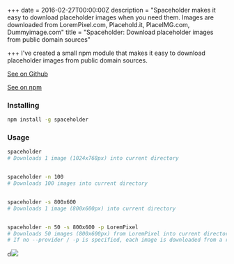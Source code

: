 +++
date = 2016-02-27T00:00:00Z
description = "Spaceholder makes it easy to download placeholder images when you need them. Images are downloaded from LoremPixel.com, Placehold.it, PlaceIMG.com, Dummyimage.com"
title = "Spaceholder: Download placeholder images from public domain sources"

+++
I've created a small npm module that makes it easy to download placeholder images from public domain sources.

[See on Github](https://github.com/ecrmnn/spaceholder)

[See on npm](https://npmjs.com/spaceholder)

### Installing

```bash
npm install -g spaceholder
```

### Usage

```bash
spaceholder
# Downloads 1 image (1024x768px) into current directory


spaceholder -n 100
# Downloads 100 images into current directory


spaceholder -s 800x600
# Downloads 1 image (800x600px) into current directory


spaceholder -n 50 -s 800x600 -p LoremPixel
# Downloads 50 images (800x600px) from LoremPixel into current directory
# If no --provider / -p is specified, each image is downloaded from a random provider
```

d![](/uploads/edit.svg)